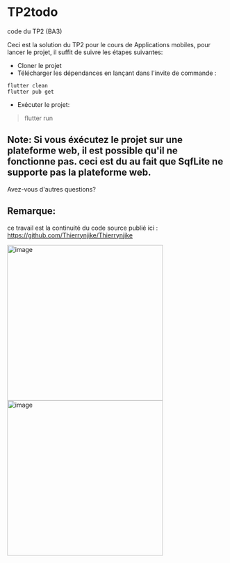 # TP2todo
code du  TP2 (BA3)

Ceci est la solution du TP2 pour le cours de Applications mobiles, 
pour lancer le projet, il suffit de suivre les étapes suivantes:

- Cloner le projet
- Télécharger les dépendances en lançant dans l'invite de commande :
```
flutter clean
flutter pub get
```
- Exécuter le projet:
> flutter run

## Note: Si vous éxécutez le projet sur une plateforme web, il est possible qu'il ne fonctionne pas. ceci est du au fait que SqfLite ne supporte pas la plateforme web.


Avez-vous d'autres questions? 

## Remarque:
 

ce travail est la continuité du code source publié ici : 
https://github.com/Thierrynjike/Thierrynjike

<img width="358" alt="image" src="https://github.com/othmane42/todo_flutter_app/assets/39598610/fe712b09-1c3d-4958-8536-40d8d05497c1">

<img width="358" alt="image" src="https://github.com/othmane42/todo_flutter_app/assets/39598610/e814589b-dbc7-4b46-ae7a-47312e91ed23">
